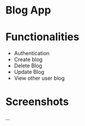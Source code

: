 # Blog App 

# Functionalities 
- Authentication 
- Create blog
- Delete Blog
- Update Blog
- View other user blog

# Screenshots
...
